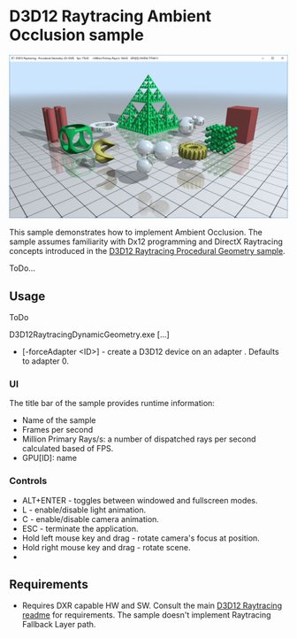 # D3D12 Raytracing Ambient Occlusion sample
![D3D12 Ambient Occlusion GUI](Screenshot.png)

This sample demonstrates how to implement Ambient Occlusion. The sample assumes familiarity with Dx12 programming and DirectX Raytracing concepts introduced in the [D3D12 Raytracing Procedural Geometry sample](../D3D12RaytracingDProceduralGeometry/readme.md).

ToDo...

## Usage
ToDo

D3D12RaytracingDynamicGeometry.exe [...]
  * [-forceAdapter \<ID>] - create a D3D12 device on an adapter <ID>. Defaults to adapter 0.

### UI
The title bar of the sample provides runtime information:
* Name of the sample
* Frames per second
* Million Primary Rays/s: a number of dispatched rays per second calculated based of FPS.
* GPU[ID]: name

### Controls
* ALT+ENTER - toggles between windowed and fullscreen modes.
* L - enable/disable light animation.
* C - enable/disable camera animation.
* ESC - terminate the application.
* Hold left mouse key and drag - rotate camera's focus at position.
* Hold right mouse key and drag - rotate scene.
* 
## Requirements
* Requires DXR capable HW and SW. Consult the main [D3D12 Raytracing readme](../../readme.md) for requirements. The sample doesn't implement Raytracing Fallback Layer path.